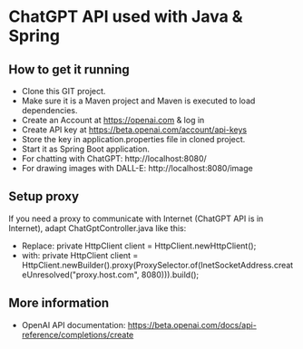 # ChatGPT API used with Java & Spring

## How to get it running
* Clone this GIT project.
* Make sure it is a Maven project and Maven is executed to load dependencies.
* Create an Account at https://openai.com & log in
* Create API key at https://beta.openai.com/account/api-keys
* Store the key in application.properties file in cloned project.
* Start it as Spring Boot application.
* For chatting with ChatGPT: http://localhost:8080/
* For drawing images with DALL-E: http://localhost:8080/image

## Setup proxy
If you need a proxy to communicate with Internet (ChatGPT API is in Internet), adapt ChatGptController.java like this:
* Replace: private HttpClient client = HttpClient.newHttpClient();
* with: private HttpClient client = HttpClient.newBuilder().proxy(ProxySelector.of(InetSocketAddress.createUnresolved("proxy.host.com", 8080))).build();

## More information
* OpenAI API documentation: https://beta.openai.com/docs/api-reference/completions/create